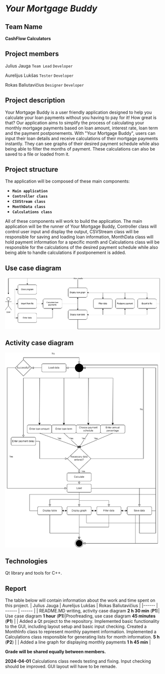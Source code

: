 # _Your Mortgage Buddy_
## Team Name
**CashFlow Calculators**
## Project members 
Julius Jauga `Team Lead` `Developer`

Aurelijus Lukšas `Tester` `Developer`

Rokas Baliutavičius `Designer` `Developer`

## Project description
Your Mortgage Buddy is a user friendly application designed to help you calculate your loan payments without you having to pay for it! How great is that? Our application aims to simplify the process of calculating your monthly mortgage payments based on loan amount, interest rate, loan term and the payment postponements.
With "Your Mortgage Buddy", users can input their loan details and receive calculations of their mortgage payments instantly. They can see graphs of their desired payment schedule while also being able to filter the months of payment. These calculations can also be saved to a file or loaded from it.
## Project structure
The application will be composed of these main components:
- **`Main application`**
- **`Controller class`**
- **`CSVStream class`**
- **`MonthData class`**
- **`Calculations class`**

All of these components will work to build the application. The main application will be the runner of Your Mortgage Buddy, Controller class will control user input and display the output, CSVStream class will be responsible for saving and loading loan information, MonthData class will hold payment information for a specific month and Calculations class will be responsible for the calculations of the desired payment schedule while also being able to handle calculations if postponement is added.
## Use case diagram
![Use case diagram](res/use_case.png)
## Activity case diagram
![Diagram](res/activity.png)
## Technologies
Qt library and tools for C++.
## Report
The table below will contain information about the work and time spent on this project.
| Julius Jauga | Aurelijus Lukšas | Rokas Baliutavičius |
|------ | ------ | ------ | 
| README.MD writing, activity case diagram  __2 h 30 min__ (**P1**)| Use case diagram __1 hour__ (**P1**)|Proofreading, use case diagram  __45 minutes__ (**P1**) |
| Added a Qt project to the repository. Implemented basic functionality to the GUI, including layout setup and basic input checking. Created a MonthInfo class to represent monthly payment information. Implemented a Calculations class responsible for generating lists for month information. __5 h__ (**P2**) | | Added a line graph for displaying monthly payments __1 h 45 min__ |

**Grade will be shared equally between members.**

__2024-04-01__ Calculations class needs testing and fixing. Input checking should be improved. GUI layout will have to be remade.
